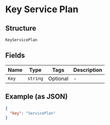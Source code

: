 
# Key Service Plan

## Structure

`KeyServicePlan`

## Fields

| Name | Type | Tags | Description |
|  --- | --- | --- | --- |
| `Key` | `string` | Optional | - |

## Example (as JSON)

```json
{
  "key": "ServicePlan"
}
```

